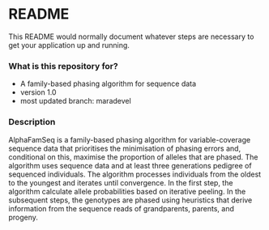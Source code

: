 # README #

This README would normally document whatever steps are necessary to get your application up and running.

### What is this repository for? ###

* A family-based phasing algorithm for sequence data
* version 1.0
* most updated branch: maradevel

### Description ###

AlphaFamSeq is a family-based phasing algorithm for variable-coverage sequence data that prioritises the minimisation of phasing errors and, conditional on this, maximise the proportion of alleles that are phased. The algorithm uses sequence data and at least three generations pedigree of sequenced individuals. The algorithm processes individuals from the oldest to the youngest and iterates until convergence. In the first step, the algorithm calculate allele probabilities based on iterative peeling. In the subsequent steps, the genotypes are phased using heuristics that derive information from the sequence reads of grandparents, parents, and progeny.